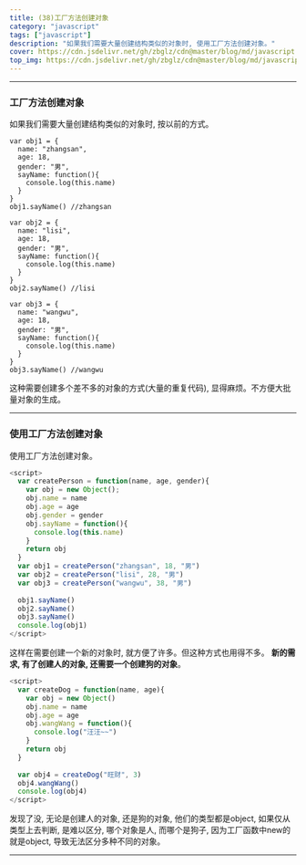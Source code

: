 ```yaml
---
title: (38)工厂方法创建对象
category: "javascript"
tags: ["javascript"]
description: "如果我们需要大量创建结构类似的对象时, 使用工厂方法创建对象。"
cover: https://cdn.jsdelivr.net/gh/zbglz/cdn@master/blog/md/javascript.svg
top_img: https://cdn.jsdelivr.net/gh/zbglz/cdn@master/blog/md/javascript.svg
---
```


***

### 工厂方法创建对象

如果我们需要大量创建结构类似的对象时, 按以前的方式。

    var obj1 = {
      name: "zhangsan",
      age: 18,
      gender: "男",
      sayName: function(){
        console.log(this.name)
      }
    }
    obj1.sayName() //zhangsan
    
    var obj2 = {
      name: "lisi",
      age: 18,
      gender: "男",
      sayName: function(){
        console.log(this.name)
      }
    }
    obj2.sayName() //lisi
    
    var obj3 = {
      name: "wangwu",
      age: 18,
      gender: "男",
      sayName: function(){
        console.log(this.name)
      }
    }
    obj3.sayName() //wangwu



这种需要创建多个差不多的对象的方式(大量的重复代码), 显得麻烦。不方便大批量对象的生成。

***

### 使用工厂方法创建对象

使用工厂方法创建对象。

```js js
<script>
  var createPerson = function(name, age, gender){
    var obj = new Object();
    obj.name = name
    obj.age = age
    obj.gender = gender
    obj.sayName = function(){
      console.log(this.name)
    }
    return obj
  }
  var obj1 = createPerson("zhangsan", 18, "男")
  var obj2 = createPerson("lisi", 28, "男")
  var obj3 = createPerson("wangwu", 38, "男")
  
  obj1.sayName()
  obj2.sayName()
  obj3.sayName()
  console.log(obj1)
</script>
```


这样在需要创建一个新的对象时, 就方便了许多。但这种方式也用得不多。
**新的需求, 有了创建人的对象, 还需要一个创建狗的对象**。


```js js
<script>
  var createDog = function(name, age){
    var obj = new Object()
    obj.name = name
    obj.age = age
    obj.wangWang = function(){
      console.log("汪汪~~")
    }
    return obj
  }
  
  var obj4 = createDog("旺财", 3)
  obj4.wangWang()
  console.log(obj4)
</script>
```

发现了没, 无论是创建人的对象, 还是狗的对象, 他们的类型都是object, 如果仅从类型上去判断, 是难以区分, 哪个对象是人, 而哪个是狗子, 因为工厂函数中new的就是object, 导致无法区分多种不同的对象。

***